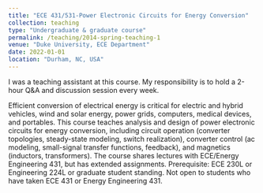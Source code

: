 ```yaml
---
title: "ECE 431/531-Power Electronic Circuits for Energy Conversion"
collection: teaching
type: "Undergraduate & graduate course"
permalink: /teaching/2014-spring-teaching-1
venue: "Duke University, ECE Department"
date: 2022-01-01
location: "Durham, NC, USA"
---
```

I was a teaching assistant at this course. My responsibility is to hold a 2-hour Q&A and discussion session every week. 

Efficient conversion of electrical energy is critical for electric and hybrid vehicles, wind and solar energy, power grids, computers, medical devices, and portables. This course teaches analysis and design of power electronic circuits for energy conversion, including circuit operation (converter topologies, steady-state modeling, switch realization), converter control (ac modeling, small-signal transfer functions, feedback), and magnetics (inductors, transformers). The course shares lectures with ECE/Energy Engineering 431, but has extended assignments. Prerequisite: ECE 230L or Engineering 224L or graduate student standing. Not open to students who have taken ECE 431 or Energy Engineering 431.
